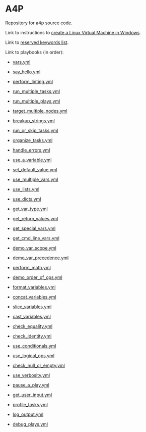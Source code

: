 # A4P

Repository for a4p source code.

Link to instructions to [create a Linux Virtual Machine in Windows](/linux-in-windows.md).

Link to [reserved keywords list](/reserved_keywords.md).

Link to playbooks (in order):

- [vars.yml](/playbooks/vars.yml)
- [say_hello.yml](/playbooks/say_hello.yml)
- [perform_linting.yml](/playbooks/perform_linting.yml)
- [run_multiple_tasks.yml](/playbooks/run_multiple_tasks.yml)
- [run_multiple_plays.yml](/playbooks/run_multiple_plays.yml)
- [target_multiple_nodes.yml](/playbooks/target_multiple_nodes.yml)
- [breakup_strings.yml](/playbooks/breakup_strings.yml)
- [run_or_skip_tasks.yml](/playbooks/run_or_skip_tasks.yml)
- [organize_tasks.yml](/playbooks/organize_tasks.yml)
- [handle_errors.yml](/playbooks/handle_errors.yml)
- [use_a_variable.yml](/playbooks/use_a_variable.yml)
- [set_default_value.yml](/playbooks/set_default_value.yml)
- [use_multiple_vars.yml](/playbooks/use_multiple_vars.yml)
- [use_lists.yml](/playbooks/use_lists.yml)
- [use_dicts.yml](/playbooks/use_dicts.yml)
- [get_var_type.yml](/playbooks/get_var_type.yml)
- [get_return_values.yml](/playbooks/get_return_values.yml)
- [get_special_vars.yml](/playbooks/get_special_vars.yml)
- [get_cmd_line_vars.yml](/playbooks/get_cmd_line_vars.yml)
- [demo_var_scope.yml](/playbooks/demo_var_scope.yml)
- [demo_var_precedence.yml](/playbooks/demo_var_precedence.yml)
- [perform_math.yml](/playbooks/perform_math.yml)
- [demo_order_of_ops.yml](/playbooks/demo_order_of_ops.yml)
- [format_variables.yml](/playbooks/format_variables.yml)
- [concat_variables.yml](/playbooks/concat_variables.yml)
- [slice_variables.yml](/playbooks/slice_variables.yml)
- [cast_variables.yml](/playbooks/cast_variables.yml)

- [check_equality.yml](/playbooks/check_equality.yml)
- [check_identity.yml](/playbooks/check_identity.yml)
- [use_conditionals.yml](/playbooks/use_conditionals.yml)
- [use_logical_ops.yml](/playbooks/use_logical_ops.yml)
- [check_null_or_empty.yml](/playbooks/check_null_or_empty.yml)

- [use_verbosity.yml](/playbooks/use_verbosity.yml)
- [pause_a_play.yml](/playbooks/pause_a_play.yml)
- [get_user_input.yml](/playbooks/get_user_input.yml)
- [profile_tasks.yml](/playbooks/profile_tasks.yml)
- [log_output.yml](/playbooks/log_output.yml)
- [debug_plays.yml](/playbooks/debug_plays.yml)
